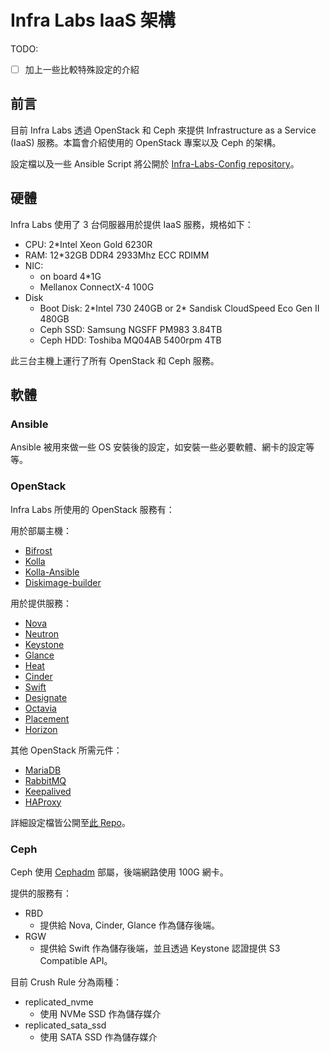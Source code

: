 # Infra Labs IaaS 架構

TODO:

- [ ] 加上一些比較特殊設定的介紹

## 前言

目前 Infra Labs 透過 OpenStack 和 Ceph 來提供 Infrastructure as a Service (IaaS) 服務。本篇會介紹使用的 OpenStack 專案以及 Ceph 的架構。

設定檔以及一些 Ansible Script 將公開於 [Infra-Labs-Config repository](https://github.com/cloud-native-taiwan/Infra-Labs-Config)。

## 硬體

Infra Labs 使用了 3 台伺服器用於提供 IaaS 服務，規格如下：

- CPU: 2\*Intel Xeon Gold 6230R
- RAM: 12\*32GB DDR4 2933Mhz ECC RDIMM
- NIC: 
    - on board 4*1G
    - Mellanox ConnectX-4 100G
- Disk
    -  Boot Disk: 2\*Intel 730 240GB or 2\* Sandisk CloudSpeed Eco Gen II 480GB
    -  Ceph SSD: Samsung NGSFF PM983 3.84TB
    -  Ceph HDD: Toshiba MQ04AB 5400rpm 4TB

此三台主機上運行了所有 OpenStack 和 Ceph 服務。

## 軟體

### Ansible

Ansible 被用來做一些 OS 安裝後的設定，如安裝一些必要軟體、網卡的設定等等。

### OpenStack

Infra Labs 所使用的 OpenStack 服務有：

用於部屬主機：

- [Bifrost](https://docs.openstack.org/bifrost/latest/)
- [Kolla](https://docs.openstack.org/kolla/latest/)
- [Kolla-Ansible](https://docs.openstack.org/kolla-ansible/latest/)
- [Diskimage-builder](https://docs.openstack.org/diskimage-builder/latest/)

用於提供服務：

- [Nova](https://docs.openstack.org/nova/latest/)
- [Neutron](https://docs.openstack.org/neutron/latest/)
- [Keystone](https://docs.openstack.org/keystone/latest/)
- [Glance](https://docs.openstack.org/glance/latest/)
- [Heat](https://docs.openstack.org/heat/latest/)
- [Cinder](https://docs.openstack.org/cinder/latest/)
- [Swift](https://docs.openstack.org/swift/latest/)
- [Designate](https://docs.openstack.org/designate/latest/)
- [Octavia](https://docs.openstack.org/octavia/latest/)
- [Placement](https://docs.openstack.org/placement/latest/)
- [Horizon](https://docs.openstack.org/horizon/latest/)

其他 OpenStack 所需元件：

- [MariaDB](https://mariadb.org/)
- [RabbitMQ](https://www.rabbitmq.com/)
- [Keepalived](https://github.com/acassen/keepalived)
- [HAProxy](http://www.haproxy.org/)

詳細設定檔皆公開至[此 Repo](https://github.com/cloud-native-taiwan/Infra-Labs-Config)。

### Ceph

Ceph 使用 [Cephadm](https://docs.ceph.com/en/latest/cephadm/index.html) 部屬，後端網路使用 100G 網卡。

提供的服務有：

- RBD
    - 提供給 Nova, Cinder, Glance 作為儲存後端。
- RGW
    - 提供給 Swift 作為儲存後端，並且透過 Keystone 認證提供 S3 Compatible API。 

目前 Crush Rule 分為兩種：

- replicated_nvme
    - 使用 NVMe SSD 作為儲存媒介
- replicated_sata_ssd
    - 使用 SATA SSD 作為儲存媒介
